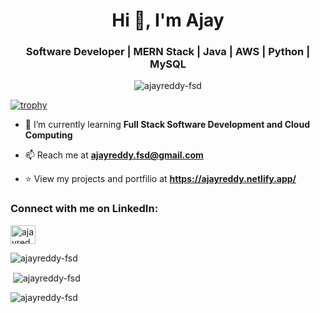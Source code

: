 <h1 align="center">Hi 👋, I'm Ajay</h1>
<h3 align="center">Software Developer | MERN Stack | Java | AWS | Python | MySQL</h3>

<p align="center"> <img src="https://komarev.com/ghpvc/?username=ajayreddy-fsd&label=Profile%20views&color=0e75b6&style=flat" alt="ajayreddy-fsd" /> </p>

[![trophy](https://github-profile-trophy.vercel.app/?username=ajayreddy-fsd&margin-w=50&margin-h=25)](https://github.com/ryo-ma/github-profile-trophy)

- 🫶 I’m currently learning **Full Stack Software Development and Cloud Computing**

- 📫 Reach me at **ajayreddy.fsd@gmail.com**

- ⭐ View my projects and portfilio at **https://ajayreddy.netlify.app/**

<h3 align="left">Connect with me on LinkedIn:</h3>
<a href="https://www.linkedin.com/in/ajayreddy-fsd/" target="_blank">
  <img align="center" src="https://raw.githubusercontent.com/rahuldkjain/github-profile-readme-generator/master/src/images/icons/Social/linked-in-alt.svg" alt="ajayreddy-fsd" height="30" width="40" />  
  
</a>  
  
 <p> </p> 
  <p> </p>  
   <p> </p>  
    <p> </p>  
 
  
<p><img align="center" src="https://github-readme-stats.vercel.app/api/top-langs?username=ajayreddy-fsd&show_icons=true&locale=en&layout=compact&theme=dracula" alt="ajayreddy-fsd" /></p>  
  
<p>&nbsp;<img align="center" src="https://github-readme-stats.vercel.app/api?username=ajayreddy-fsd&show_icons=true&locale=en&theme=dracula" alt="ajayreddy-fsd" /></p>  
  
  
<p><img align="center" src="https://github-readme-streak-stats.herokuapp.com/?user=ajayreddy-fsd&theme=dracula" alt="ajayreddy-fsd" /></p>
